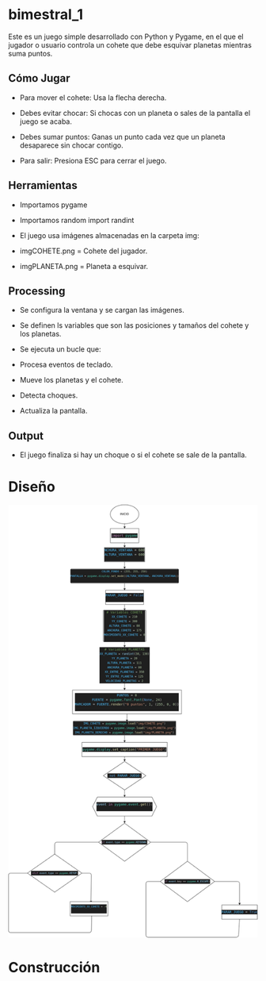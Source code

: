 # bimestral_1
Este es un juego simple desarrollado con Python y Pygame, en el que el jugador o usuario controla un cohete que debe esquivar planetas mientras suma puntos.

## Cómo Jugar

- Para mover el cohete: Usa la flecha derecha.

- Debes evitar chocar: Si chocas con un planeta o sales de la pantalla el juego se acaba.

- Debes sumar puntos: Ganas un punto cada vez que un planeta desaparece sin chocar contigo.

- Para salir: Presiona ESC para cerrar el juego.

## Herramientas

- Importamos pygame

- Importamos random import randint

- El juego usa imágenes almacenadas en la carpeta img:

- imgCOHETE.png = Cohete del jugador.

- imgPLANETA.png = Planeta a esquivar.


## Processing

- Se configura la ventana y se cargan las imágenes.

- Se definen ls variables que son las posiciones y tamaños del cohete y los planetas.

- Se ejecuta un bucle que:

- Procesa eventos de teclado.

- Mueve los planetas y el cohete.

- Detecta choques.

- Actualiza la pantalla.

## Output 

- El juego finaliza si hay un choque o si el cohete se sale de la pantalla.

# Diseño

![Diagrama de flujo](diagrama.png "Diagrama de flujo")
# Construcción